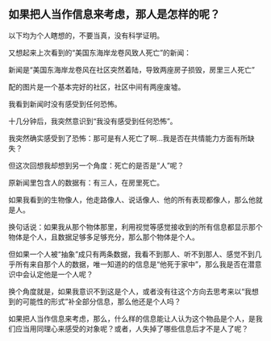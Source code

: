 如果把人当作信息来考虑，那人是怎样的呢？
---
以下均为个人瞎想的，不要当真，没有科学证明。

又想起来上次看到的“美国东海岸龙卷风致人死亡”的新闻：

  新闻是“美国东海岸龙卷风在社区突然着陆，导致两座房子损毁，房里三人死亡”
  
  配的图片是一个基本完好的社区，社区中间有两座废墟。
  
  我看到新闻时没有感受到任何恐怖。
  
  十几分钟后，我突然意识到“我没有感受到任何恐怖”。
  
  我突然确实感受到了恐怖：那可是有人死亡了啊…我是否在共情能力方面有所缺失？
  
但这次回想我却想到另一个角度：死亡的是否是“人”呢？

原新闻里包含人的数据有：有三人，在房里死亡。

如果我看到的生物像人，他走路像人、说话像人、他的所有表现都像人，那么他就是人。

换句话说：如果我从那个物体那里，利用视觉等感觉接收到的所有信息都显示那个物体是个人，且数据足够多足够充分，那么那个物体是个人。

但如果一个人被“抽象”成只有两条数据，我看不到那人、听不到那人、感觉不到几乎所有来自那个人的数据，唯一知道的的信息是“他死于家中”，那么我是否在潜意识中会认定他是一个人呢？

换个角度就是，如果我意识不到这是个人，或者没有往这个方向去思考来以“我想到的可能性的形式”补全部分信息，那么他还是个人吗？

如果把人当作信息来考虑，那么，什么样的信息能让人认为这个物品是个人，是我们应当用同理心来感受的对象呢？或者，人失掉了哪些信息后才不是人了呢？
